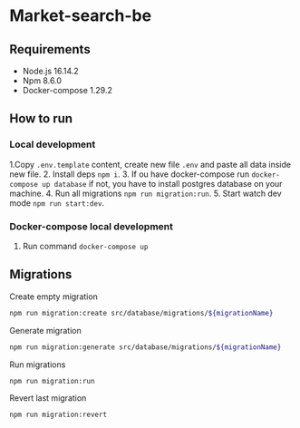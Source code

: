 # Market-search-be

## Requirements
- Node.js 16.14.2
- Npm 8.6.0
- Docker-compose 1.29.2 
## How to run

### Local development
1.Copy `.env.template` content, create new file `.env` and paste all data inside new file.
2. Install deps `npm i`.
3. If ou have docker-compose run `docker-compose up database` if not, 
you have to install postgres database on your machine.
4. Run all migrations `npm run migration:run`.
5. Start watch dev mode `npm run start:dev`.

### Docker-compose local development
1. Run command `docker-compose up`

## Migrations

Create empty migration
```bash
npm run migration:create src/database/migrations/${migrationName}
```
Generate migration
```bash
npm run migration:generate src/database/migrations/${migrationName}
```
Run migrations
```bash
npm run migration:run
```
Revert last migration
```bash
npm run migration:revert
```
